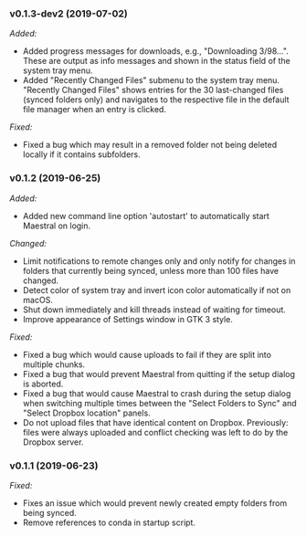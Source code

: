 ### v0.1.3-dev2 (2019-07-02)

_Added:_

- Added progress messages for downloads, e.g., "Downloading 3/98...". These are output as
  info messages and shown in the status field of the system tray menu.
- Added "Recently Changed Files" submenu to the system tray menu. "Recently Changed Files"
  shows entries for the 30 last-changed files (synced folders only) and navigates to the
  respective file in the default file manager when an entry is clicked.


_Fixed:_

- Fixed a bug which may result in a removed folder not being deleted locally if it 
  contains subfolders.

### v0.1.2 (2019-06-25)

_Added:_

- Added new command line option 'autostart' to automatically start Maestral on login.

_Changed:_

- Limit notifications to remote changes only and only notify for changes in folders that
  currently being synced, unless more than 100 files have changed.
- Detect color of system tray and invert icon color automatically if not on macOS.
- Shut down immediately and kill threads instead of waiting for timeout.
- Improve appearance of Settings window in GTK 3 style.

_Fixed:_

- Fixed a bug which would cause uploads to fail if they are split into multiple chunks.
- Fixed a bug that would prevent Maestral from quitting if the setup dialog is aborted.
- Fixed a bug that would cause Maestral to crash during the setup dialog when switching
  multiple times between the "Select Folders to Sync" and "Select Dropbox location" panels.
- Do not upload files that have identical content on Dropbox. Previously: files were 
  always uploaded and conflict checking was left to do by the Dropbox server.

### v0.1.1 (2019-06-23)

_Fixed:_

- Fixes an issue which would prevent newly created empty folders from being synced.
- Remove references to conda in startup script.
